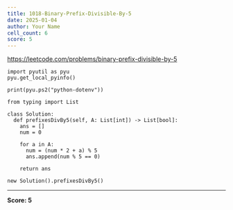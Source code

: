 ```yaml
---
title: 1018-Binary-Prefix-Divisible-By-5
date: 2025-01-04
author: Your Name
cell_count: 6
score: 5
---
```


https://leetcode.com/problems/binary-prefix-divisible-by-5


```
import pyutil as pyu
pyu.get_local_pyinfo()
```


```
print(pyu.ps2("python-dotenv"))
```


```
from typing import List
```


```
class Solution:
  def prefixesDivBy5(self, A: List[int]) -> List[bool]:
    ans = []
    num = 0

    for a in A:
      num = (num * 2 + a) % 5
      ans.append(num % 5 == 0)

    return ans
```


```
new Solution().prefixesDivBy5()
```


---
**Score: 5**